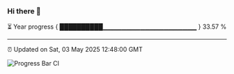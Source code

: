 ### Hi there 👋

⏳ Year progress { ██████████▁▁▁▁▁▁▁▁▁▁▁▁▁▁▁▁▁▁▁▁ } 33.57 %

---

⏰ Updated on Sat, 03 May 2025 12:48:00 GMT

![Progress Bar CI](https://github.com/DhruviPatel157/GitHub-Actions-Demo/workflows/Progress%20Bar%20CI/badge.svg)
